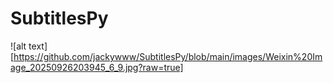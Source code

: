 # SubtitlesPy

![alt text][https://github.com/jackywww/SubtitlesPy/blob/main/images/Weixin%20Image_20250926203945_6_9.jpg?raw=true]
